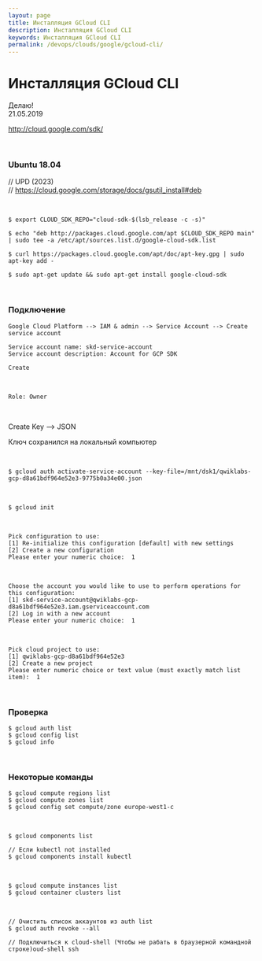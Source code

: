 ```yaml
---
layout: page
title: Инсталляция GCloud CLI
description: Инсталляция GCloud CLI
keywords: Инсталляция GCloud CLI
permalink: /devops/clouds/google/gcloud-cli/
---
```


# Инсталляция GCloud CLI

Делаю!  
21.05.2019

http://cloud.google.com/sdk/

<br/>

### Ubuntu 18.04

// UPD (2023)  
// https://cloud.google.com/storage/docs/gsutil_install#deb

<br/>

    $ export CLOUD_SDK_REPO="cloud-sdk-$(lsb_release -c -s)"

    $ echo "deb http://packages.cloud.google.com/apt $CLOUD_SDK_REPO main" | sudo tee -a /etc/apt/sources.list.d/google-cloud-sdk.list

    $ curl https://packages.cloud.google.com/apt/doc/apt-key.gpg | sudo apt-key add -

    $ sudo apt-get update && sudo apt-get install google-cloud-sdk

<br/>

### Подключение

    Google Cloud Platform --> IAM & admin --> Service Account --> Create service account

    Service account name: skd-service-account
    Service account description: Account for GCP SDK

    Create

<br/>

    Role: Owner

<br/>

Create Key --> JSON

Ключ сохранился на локальный компьютер

<br/>

    $ gcloud auth activate-service-account --key-file=/mnt/dsk1/qwiklabs-gcp-d8a61bdf964e52e3-9775b0a34e00.json

<br/>

    $ gcloud init

<br/>

    Pick configuration to use:
    [1] Re-initialize this configuration [default] with new settings
    [2] Create a new configuration
    Please enter your numeric choice:  1

<br/>

    Choose the account you would like to use to perform operations for
    this configuration:
    [1] skd-service-account@qwiklabs-gcp-d8a61bdf964e52e3.iam.gserviceaccount.com
    [2] Log in with a new account
    Please enter your numeric choice:  1

<br/>

    Pick cloud project to use:
    [1] qwiklabs-gcp-d8a61bdf964e52e3
    [2] Create a new project
    Please enter numeric choice or text value (must exactly match list
    item):  1

<br/>

### Проверка

    $ gcloud auth list
    $ gcloud config list
    $ gcloud info

<br/>

### Некоторые команды

    $ gcloud compute regions list
    $ gcloud compute zones list
    $ gcloud config set compute/zone europe-west1-c

<br/>

    $ gcloud components list

    // Если kubectl not installed
    $ gcloud components install kubectl

<br/>

    $ gcloud compute instances list
    $ gcloud container clusters list

<br/>

    // Очистить список аккаунтов из auth list
    $ gcloud auth revoke --all

    // Подключиться к cloud-shell (Чтобы не рабать в браузерной командной строке)oud-shell ssh

<!-- gcloud config configurations delete



https://cloud.google.com/blog/products/gcp/introducing-the-ability-to-connect-to-cloud-shell-from-any-terminal

-->
